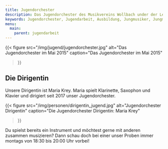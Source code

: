 ```yaml
---
title: Jugendorchester
description: Das Jugendorchester des Musikvereins Wollbach under der Leitung von Maria Krey.
keywords: Jugendorchester, Jugendarbeit, Ausbildung, Jungmusiker, Jungmusikerinnen, Instrument lernen
menu:
  main:
    parent: jugendarbeit
---
```


{{< figure src="/img/jugend/jugendorchester.jpg"
           alt="Das Jugendorchester im Mai 2015"
           caption="Das Jugendorchester im Mai 2015"
>}}

## Die Dirigentin
Unsere Dirigentin ist Maria Krey. Maria spielt Klarinette, Saxophon und Klavier
und dirigiert seit 2017 unser Jugendorchester.

{{< figure src="/img/personen/dirigentin_jugend.jpg"
           alt="Jugendorchester Dirigentin"
           caption="Die Jugendorchester Dirigentin: Maria Krey"
>}}

Du spielst bereits ein Instrument und möchtest gerne mit anderen zusammen musizieren?
Dann schau doch bei einer unser Proben immer montags von 18:30 bis 20:00 Uhr vorbei!
